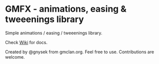 # GMFX - animations, easing & tweeenings library

Simple animations / easing / tweeenings library.

Check [Wiki](https://github.com/gmclan-org/gmfx_lib/wiki) for docs.

Created by @gnysek from gmclan.org. Feel free to use. Contributions are welcome.
